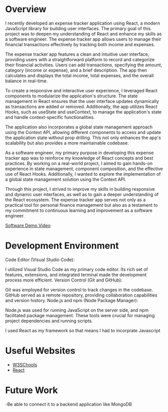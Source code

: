 # Overview

I recently developed an expense tracker application using React, a modern JavaScript library for building user interfaces. The primary goal of this project was to deepen my understanding of React and enhance my skills as a software engineer. The expense tracker app allows users to manage their financial transactions effectively by tracking both income and expenses.

The expense tracker app features a clean and intuitive user interface, providing users with a straightforward platform to record and categorize their financial activities. Users can add transactions, specifying the amount, category (income or expense), and a brief description. The app then calculates and displays the total income, total expenses, and the overall balance in real-time.

To create a responsive and interactive user experience, I leveraged React components to modularize the application's structure. The state management in React ensures that the user interface updates dynamically as transactions are added or removed. Additionally, the app utilizes React Hooks, such as useState and useContext, to manage the application's state and handle context-specific functionalities.

The application also incorporates a global state management approach using the Context API, allowing different components to access and update the application state without prop drilling. This not only enhances the app's scalability but also provides a more maintainable codebase.

As a software engineer, my primary purpose in developing this expense tracker app was to reinforce my knowledge of React concepts and best practices. By working on a real-world project, I aimed to gain hands-on experience in state management, component composition, and the effective use of React Hooks. Additionally, I wanted to explore the implementation of a global state management solution using the Context API.

Through this project, I strived to improve my skills in building responsive and dynamic user interfaces, as well as to gain a deeper understanding of the React ecosystem. The expense tracker app serves not only as a practical tool for personal finance management but also as a testament to my commitment to continuous learning and improvement as a software engineer.

[Software Demo Video](https://youtu.be/FlKLlMCYiqc)

# Development Environment

Code Editor (Visual Studio Code):

I utilized Visual Studio Code as my primary code editor. Its rich set of features, extensions, and integrated terminal made the development process more efficient.
Version Control (Git and GitHub):

Git was employed for version control to track changes in the codebase. GitHub served as a remote repository, providing collaboration capabilities and version history.
Node.js and npm (Node Package Manager):

Node.js was used for running JavaScript on the server side, and npm facilitated package management. These tools were crucial for managing project dependencies and running scripts.

I used React as my framework so that means I had to incorprate Javascript

# Useful Websites

- [W3SChools]([http://url.link.goes.here](https://www.w3schools.com/react/default.asp))
- [React]([http://url.link.goes.here](https://legacy.reactjs.org/tutorial/tutorial.html))

# Future Work

-Be able to connect it to a backend application like MongoDB
